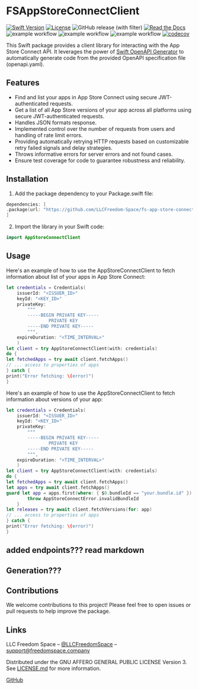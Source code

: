 # FSAppStoreConnectClient

[![Swift Version][swift-image]][swift-url]
[![License][license-image]][license-url]
![GitHub release (with filter)](https://img.shields.io/github/v/release/LLCFreedom-Space/fs-app-store-connect-client)
 [![Read the Docs](https://readthedocs.org/projects/docs/badge/?version=latest)](https://llcfreedom-space.github.io/fs-app-store-connect-client/)
![example workflow](https://github.com/LLCFreedom-Space/fs-app-store-connect-client/actions/workflows/docc.yml/badge.svg?branch=main)
![example workflow](https://github.com/LLCFreedom-Space/fs-app-store-connect-client/actions/workflows/lint.yml/badge.svg?branch=main)
![example workflow](https://github.com/LLCFreedom-Space/fs-app-store-connect-client/actions/workflows/test.yml/badge.svg?branch=main)
 [![codecov](https://codecov.io/github/LLCFreedom-Space/fs-app-store-connect-client/graph/badge.svg?token=2EUIA4OGS9)](https://codecov.io/github/LLCFreedom-Space/fs-app-store-connect-client)

This Swift package provides a client library for interacting with the App Store Connect API. It leverages the power of [Swift OpenAPI Generator](https://github.com/apple/swift-openapi-generator/tree/main) to automatically generate code from the provided OpenAPI specification file (openapi.yaml).

## Features

- Find and list your apps in App Store Connect using secure JWT-authenticated requests.
- Get a list of all App Store versions of your app across all platforms using secure JWT-authenticated requests.
- Handles JSON formats response.
- Implemented control over the number of requests from users and handling of rate limit errors.
- Providing automatically retrying HTTP requests based on customizable retry failed signals and delay strategies.
- Throws informative errors for server errors and not found cases.
- Ensure test coverage for code to guarantee robustness and reliability.

## Installation

1. Add the package dependency to your Package.swift file:

```swift
dependencies: [
.package(url: "https://github.com/LLCFreedom-Space/fs-app-store-connect-client", from: "1.0.0")
]
```

2. Import the library in your Swift code:

```swift
import AppStoreConnectClient
```

## Usage
Here's an example of how to use the AppStoreConnectClient to fetch information about list of your apps in App Store Connect:
```swift
let credentials = Credentials(
    issuerId: "<ISSUER_ID>"
    keyId: "<KEY_ID>"
    privateKey:
        """
        -----BEGIN PRIVATE KEY-----
                PRIVATE KEY
        -----END PRIVATE KEY-----
        """,
    expireDuration: "<TIME_INTERVAL>"
    )
let client = try AppStoreConnectClient(with: credentials)
do {
let fetchedApps = try await client.fetchApps()
// ... access to properties of apps
} catch {
print("Error fetching: \(error)")
}
```

Here's an example of how to use the AppStoreConnectClient to fetch information about versions of your app:
```swift
let credentials = Credentials(
    issuerId: "<ISSUER_ID>"
    keyId: "<KEY_ID>"
    privateKey:
        """
        -----BEGIN PRIVATE KEY-----
                PRIVATE KEY
        -----END PRIVATE KEY-----
        """,
    expireDuration: "<TIME_INTERVAL>"
    )
let client = try AppStoreConnectClient(with: credentials)
do {
let fetchedApps = try await client.fetchApps()
let apps = try await client.fetchApps()
guard let app = apps.first(where: { $0.bundleId == "your.bundle.id" }) else {
        throw AppStoreConnectError.invalidBundleId
    }
let releases = try await client.fetchVersions(for: app)
// ... access to properties of apps
} catch {
print("Error fetching: \(error)")
}
```

## added endpoints??? read markdown

## Generation???

## Contributions

We welcome contributions to this project! Please feel free to open issues or pull requests to help improve the package.

## Links

LLC Freedom Space – [@LLCFreedomSpace](https://twitter.com/llcfreedomspace) – [support@freedomspace.company](mailto:support@freedomspace.company)

Distributed under the GNU AFFERO GENERAL PUBLIC LICENSE Version 3. See [LICENSE.md][license-url] for more information.

 [GitHub](https://github.com/LLCFreedom-Space)

[swift-image]:https://img.shields.io/badge/swift-5.8-orange.svg
[swift-url]: https://swift.org/
[license-image]: https://img.shields.io/badge/License-GPLv3-blue.svg
[license-url]: LICENSE
